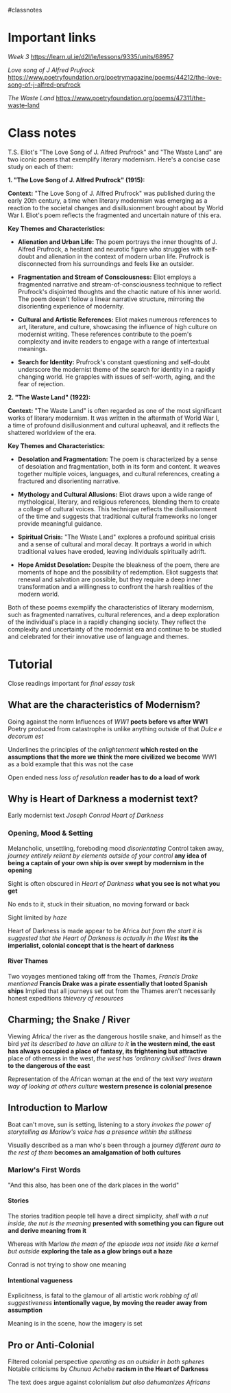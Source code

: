 #classnotes 

# Important links

*Week 3*
https://learn.ul.ie/d2l/le/lessons/9335/units/68957

*Love song of J Alfred Prufrock*
https://www.poetryfoundation.org/poetrymagazine/poems/44212/the-love-song-of-j-alfred-prufrock

*The Waste Land*
https://www.poetryfoundation.org/poems/47311/the-waste-land
# Class notes

T.S. Eliot's "The Love Song of J. Alfred Prufrock" and "The Waste Land" are two iconic poems that exemplify literary modernism. Here's a concise case study on each of them:

**1. "The Love Song of J. Alfred Prufrock" (1915):**

**Context:** "The Love Song of J. Alfred Prufrock" was published during the early 20th century, a time when literary modernism was emerging as a reaction to the societal changes and disillusionment brought about by World War I. Eliot's poem reflects the fragmented and uncertain nature of this era.

**Key Themes and Characteristics:**

- **Alienation and Urban Life:** The poem portrays the inner thoughts of J. Alfred Prufrock, a hesitant and neurotic figure who struggles with self-doubt and alienation in the context of modern urban life. Prufrock is disconnected from his surroundings and feels like an outsider.
    
- **Fragmentation and Stream of Consciousness:** Eliot employs a fragmented narrative and stream-of-consciousness technique to reflect Prufrock's disjointed thoughts and the chaotic nature of his inner world. The poem doesn't follow a linear narrative structure, mirroring the disorienting experience of modernity.
    
- **Cultural and Artistic References:** Eliot makes numerous references to art, literature, and culture, showcasing the influence of high culture on modernist writing. These references contribute to the poem's complexity and invite readers to engage with a range of intertextual meanings.
    
- **Search for Identity:** Prufrock's constant questioning and self-doubt underscore the modernist theme of the search for identity in a rapidly changing world. He grapples with issues of self-worth, aging, and the fear of rejection.
    

**2. "The Waste Land" (1922):**

**Context:** "The Waste Land" is often regarded as one of the most significant works of literary modernism. It was written in the aftermath of World War I, a time of profound disillusionment and cultural upheaval, and it reflects the shattered worldview of the era.

**Key Themes and Characteristics:**

- **Desolation and Fragmentation:** The poem is characterized by a sense of desolation and fragmentation, both in its form and content. It weaves together multiple voices, languages, and cultural references, creating a fractured and disorienting narrative.
    
- **Mythology and Cultural Allusions:** Eliot draws upon a wide range of mythological, literary, and religious references, blending them to create a collage of cultural voices. This technique reflects the disillusionment of the time and suggests that traditional cultural frameworks no longer provide meaningful guidance.
    
- **Spiritual Crisis:** "The Waste Land" explores a profound spiritual crisis and a sense of cultural and moral decay. It portrays a world in which traditional values have eroded, leaving individuals spiritually adrift.
    
- **Hope Amidst Desolation:** Despite the bleakness of the poem, there are moments of hope and the possibility of redemption. Eliot suggests that renewal and salvation are possible, but they require a deep inner transformation and a willingness to confront the harsh realities of the modern world.
    

Both of these poems exemplify the characteristics of literary modernism, such as fragmented narratives, cultural references, and a deep exploration of the individual's place in a rapidly changing society. They reflect the complexity and uncertainty of the modernist era and continue to be studied and celebrated for their innovative use of language and themes.

# Tutorial

Close readings important for *final essay task*

## What are the characteristics of Modernism?

Going against the norm
Influences of *WW1* **poets before vs after WW1** Poetry produced from catastrophe is unlike anything outside of that
*Dulce e decorum est*

Underlines the principles of the *enlightenment* **which rested on the assumptions that the more we think the more civilized we become** WW1 as a bold example that this was not the case

Open ended ness *loss of resolution* **reader has to do a load of work**

## Why is Heart of Darkness a modernist text?

Early modernist text *Joseph Conrad Heart of Darkness* 
### Opening, Mood & Setting

Melancholic, unsettling, foreboding mood *disorientating*
Control taken away, *journey entirely reliant by elements outside of your control* **any idea of being a captain of your own ship is over swept by modernism in the opening**

Sight is often obscured in *Heart of Darkness* **what you see is not what you get**

No ends to it, stuck in their situation, no moving forward or back

Sight limited by *haze*

Heart of Darkness is made appear to be Africa *but from the start it is suggested that the Heart of Darkness is actually in the West* **its the imperialist, colonial concept that is the heart of darkness**

#### River Thames

Two voyages mentioned taking off from the Thames, *Francis Drake mentioned* **Francis Drake was a pirate essentially that looted Spanish ships** 
Implied that all journeys set out from the Thames aren't necessarily honest expeditions *thievery of resources*

## Charming; the Snake / River

Viewing Africa/ the river as the dangerous hostile snake, and himself as the bird *yet its described to have an allure to it* **in the western mind, the east has always occupied a place of fantasy, its frightening but attractive** 
place of otherness in the west, *the west has 'ordinary civilised' lives* **drawn to the dangerous of the east**

Representation of the African woman at the end of the text *very western way of looking at others culture* **western presence is colonial presence**

## Introduction to Marlow

Boat can't move, sun is setting, listening to a story *invokes the power of storytelling as Marlow's voice has a presence within the stillness*

Visually described as a man who's been through a journey *different aura to the rest of them* **becomes an amalgamation of both cultures**

### Marlow's First Words

"And this also, has been one of the dark places in the world"

#### Stories

The stories tradition people tell have a direct simplicity, *shell with a nut inside, the nut is the meaning* **presented with something you can figure out and derive meaning from it**

Whereas with Marlow *the mean of the episode was not inside like a kernel but outside* **exploring the tale as a glow brings out a haze**

Conrad is not trying to show one meaning

#### Intentional vagueness

Explicitness, is fatal to the glamour of all artistic work *robbing of all suggestiveness* **intentionally vague, by moving the reader away from assumption**

Meaning is in the scene, how the imagery is set

## Pro or Anti-Colonial

Filtered colonial perspective *operating as an outsider in both spheres* 
Notable criticisms by *Chunua Achebe* **racism in the Heart of Darkness**

The text does argue against colonialism *but also dehumanizes Africans*
